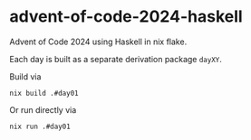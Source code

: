 # advent-of-code-2024-haskell
Advent of Code 2024 using Haskell in nix flake.

Each day is built as a separate derivation package `dayXY`.

Build via
```
nix build .#day01
```

Or run directly via
```
nix run .#day01
```
